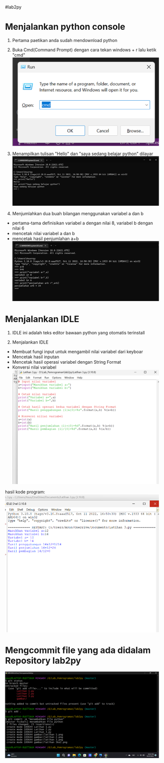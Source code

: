 #lab2py 
# Menjalankan python console
1. Pertama paetikan anda sudah mendownload python

3. Buka Cmd(Command Prompt) dengan cara tekan windows + r lalu ketik "cmd"
![img.1](gambar/2022-10-21%20(15).png)

4. Menampilkan tulisan "Hello" dan "saya sedang belajar python" dilayar
![img.2](gambar/latihan%201.png)

5. Menjumlahkan dua buah bilangan menggunakan variabel a dan b
- pertama-tama definisikan variabel a dengan nilai 8, variabel b dengan nilai 6
- mencetak nilai variabel a dan b 
- mencetak hasil penjumlahan a+b
![img.3](gambar/latihan%202.png)

# Menjalankan IDLE
1. IDLE ini adalah teks editor bawaan python yang otomatis terinstall

2. Menjalankan IDLE 
- Membuat fungi input untuk mengambil nilai variabel dari keyboar 
- Mencetak hasil inputan
- Mencetak hasil operasi variabel dengan String Format
- Konversi nilai variabel
![img.4](gambar/latihan%203.png)

hasil kode program:
![img.5](gambar/latihan%203ke2.png)

# Mengcommit file yang ada didalam Repository lab2py
![img.6](gambar/git%20add.png)


